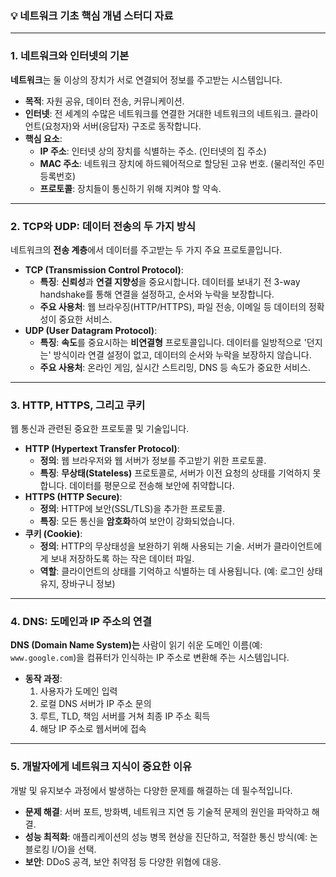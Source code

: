 ### 💡 네트워크 기초 핵심 개념 스터디 자료

---

### 1. 네트워크와 인터넷의 기본

**네트워크**는 둘 이상의 장치가 서로 연결되어 정보를 주고받는 시스템입니다.
* **목적**: 자원 공유, 데이터 전송, 커뮤니케이션.
* **인터넷**: 전 세계의 수많은 네트워크를 연결한 거대한 네트워크의 네트워크. 클라이언트(요청자)와 서버(응답자) 구조로 동작합니다.
* **핵심 요소**:
    * **IP 주소**: 인터넷 상의 장치를 식별하는 주소. (인터넷의 집 주소)
    * **MAC 주소**: 네트워크 장치에 하드웨어적으로 할당된 고유 번호. (물리적인 주민등록번호)
    * **프로토콜**: 장치들이 통신하기 위해 지켜야 할 약속.

---

### 2. TCP와 UDP: 데이터 전송의 두 가지 방식

네트워크의 **전송 계층**에서 데이터를 주고받는 두 가지 주요 프로토콜입니다.

* **TCP (Transmission Control Protocol)**:
    * **특징**: **신뢰성**과 **연결 지향성**을 중요시합니다. 데이터를 보내기 전 3-way handshake를 통해 연결을 설정하고, 순서와 누락을 보장합니다.
    * **주요 사용처**: 웹 브라우징(HTTP/HTTPS), 파일 전송, 이메일 등 데이터의 정확성이 중요한 서비스.
* **UDP (User Datagram Protocol)**:
    * **특징**: **속도**를 중요시하는 **비연결형** 프로토콜입니다. 데이터를 일방적으로 '던지는' 방식이라 연결 설정이 없고, 데이터의 순서와 누락을 보장하지 않습니다.
    * **주요 사용처**: 온라인 게임, 실시간 스트리밍, DNS 등 속도가 중요한 서비스.

---

### 3. HTTP, HTTPS, 그리고 쿠키

웹 통신과 관련된 중요한 프로토콜 및 기술입니다.

* **HTTP (Hypertext Transfer Protocol)**:
    * **정의**: 웹 브라우저와 웹 서버가 정보를 주고받기 위한 프로토콜.
    * **특징**: **무상태(Stateless)** 프로토콜로, 서버가 이전 요청의 상태를 기억하지 못합니다. 데이터를 평문으로 전송해 보안에 취약합니다.
* **HTTPS (HTTP Secure)**:
    * **정의**: HTTP에 보안(SSL/TLS)을 추가한 프로토콜.
    * **특징**: 모든 통신을 **암호화**하여 보안이 강화되었습니다.
* **쿠키 (Cookie)**:
    * **정의**: HTTP의 무상태성을 보완하기 위해 사용되는 기술. 서버가 클라이언트에게 보내 저장하도록 하는 작은 데이터 파일.
    * **역할**: 클라이언트의 상태를 기억하고 식별하는 데 사용됩니다. (예: 로그인 상태 유지, 장바구니 정보)

---

### 4. DNS: 도메인과 IP 주소의 연결

**DNS (Domain Name System)는** 사람이 읽기 쉬운 도메인 이름(예: `www.google.com`)을 컴퓨터가 인식하는 IP 주소로 변환해 주는 시스템입니다.

* **동작 과정**:
    1.  사용자가 도메인 입력
    2.  로컬 DNS 서버가 IP 주소 문의
    3.  루트, TLD, 책임 서버를 거쳐 최종 IP 주소 획득
    4.  해당 IP 주소로 웹서버에 접속

---

### 5. 개발자에게 네트워크 지식이 중요한 이유

개발 및 유지보수 과정에서 발생하는 다양한 문제를 해결하는 데 필수적입니다.

* **문제 해결**: 서버 포트, 방화벽, 네트워크 지연 등 기술적 문제의 원인을 파악하고 해결.
* **성능 최적화**: 애플리케이션의 성능 병목 현상을 진단하고, 적절한 통신 방식(예: 논블로킹 I/O)을 선택.
* **보안**: DDoS 공격, 보안 취약점 등 다양한 위협에 대응.
